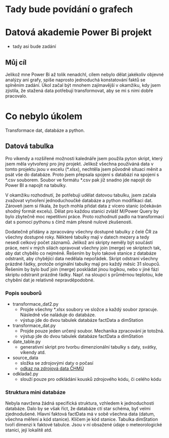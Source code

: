 # Tady bude povídání o grafech

# Datová akademie Power Bi projekt
* tady asi bude zadání

## Můj cíl
Jelikož mne Power Bi až tolik nenadchl, cílem nebylo dělat jakékoliv objevné analýzy ani grafy, spíše naprosto jednoduchá konstatování faktů se splněním zadání. Úkol začal být mnohem zajímavější v okamžiku, kdy jsem zjistila, že stažená data potřebují transformovat, aby se mi s nimi dobře pracovalo.

# Co nebylo úkolem
Transformace dat, databáze a python.

## Datová tabulka
Pro víkendy a rozšířené možnosti kalednáře jsem použila pyton skript, který jsem měla vytvořený pro jiný projekt. Jelikož všechna používáná data v tomto projektu jsou v excelu (*.xlsx), nechtěla jsem původně situaci měnit a psát vše do databáze. Proto jsem přepsala spojení s databází na spojení s *.csv souborem. Soubor ve formátu *.csv pak již snadno jde napojit do Power BI a napojit na tabulky.

V okamžiku rozhodnutí, že potřebuji udělat datovou tabulku, jsem začala zvažovat vytvoření jednoduchoučké databáze a python modifikaci dat. Zároveň jsem si říkala, že bych mohla přidat data z vícero stanic (očekáván shodný formát excelu). Dělat pro každou stanici zvlášť M/Power Query by bylo zbytečně moc repetitivní práce. Proto rozhodnutí padlo na transformaci dat s pomocí pythonu s čímž mám přesně nulové zkušenosti.

Dodatečně přidány a zpracovány všechny dostupné tabulky z čelé ČR za všechny dostupné roky. Některé tabulky mají v datech mezery a tedy nesedí celkový počet záznamů. Jelikož ani skripty neměly být součástí práce, není v mých silách opravovat všechny join (merge) ve skriptech tak, aby dat chybělo co nejméně. Řešením by bylo takové stanice z databáze odstranit, aby chybějící data nedělala nepořádek. Skript odstraní všechny prázdné řádky, protože originální tabulky mají pro každý měsíc 31 sloupců. Řešením by bylo buď join (merge) poskládat jinou logikou, nebo v jiné fázi skriptu odstranit prázdné řádky. Např. na sloupci s průměrnou teplotou, kde chybění dat je relativně nepravděpodobné.

### Popis souborů
* transformace_dat2.py
     * Projde všechny *.xlsx soubory ve složce a každý soubor zpracuje. Následně vše naláduje do databáze.
     * výstup jde do dvou tabulek databáze factData a dimStation
* transformace_dat.py
    * Projde pouze jeden určený soubor. Mechanika zpracování je totožná.
    * výstup jde do dvou tabulek databáze factData a dimStation
* date_table.py
    * generativní skript pro tvorbu dimenzionální tabulky s daty, svátky, víkendy atd.
* source_data
    * složka se zdrojovými daty o počasí
    * [odkaz na zdrojová data ČHMÚ](https://www.chmi.cz/historicka-data/pocasi/denni-data/data-ze-stanic-site-RBCN#)
* odkladač.py
    * slouží pouze pro odkládání kousků zdrojového kódu, či celého kódu

### Struktura mini databáze

Nebyla navržena žádná specifická struktura, vzhledem k jednoduchosti databáze. Dalo by se však říct, že databáze ctí star schéma, byť velmi zjednodušené.
Hlavní faktová factData má v sobě všechna data (datum, všechna měření a kód stanice). Klíčem je kód stanice.
Tabulka dimStation tvoří dimenzi k faktové tabulce. Jsou v ní obsažené údaje o meteorologické stanici, její lokalitě atd.